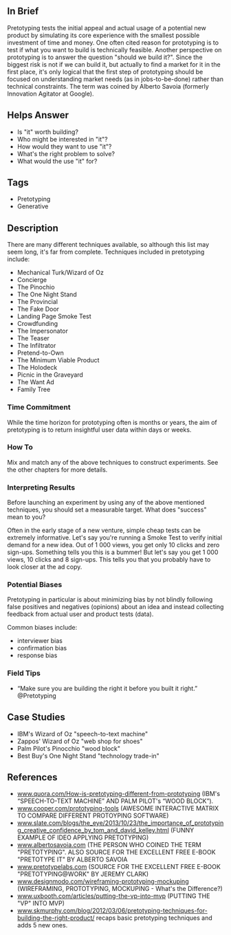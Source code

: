 ## In Brief

Pretotyping tests the initial appeal and actual usage of a potential new product by simulating its core experience with the smallest possible investment of time and money. One often cited reason for prototyping is to test if what you want to build is technically feasible. Another perspective on prototyping is to answer the question "should we build it?". Since the biggest risk is not if we can build it, but actually to find a market for it in the first place, it's only logical that the first step of prototyping should be focused on understanding market needs (as in jobs-to-be-done) rather than technical constraints. The term was coined by Alberto Savoia (formerly Innovation Agitator at Google).

## Helps Answer
 * Is "it" worth building?
 * Who might be interested in "it"?
 * How would they want to use "it"?
 * What's the right problem to solve?
 * What would the use "it" for?

## Tags
 * Pretotyping
 * Generative

## Description

There are many different techniques available, so although this list may seem long, it's far from complete. Techniques included in pretotyping include:

 * Mechanical Turk/Wizard of Oz
 * Concierge
 * The Pinochio
 * The One Night Stand
 * The Provincial
 * The Fake Door
 * Landing Page Smoke Test
 * Crowdfunding 
 * The Impersonator
 * The Teaser
 * The Infiltrator
 * Pretend-to-Own
 * The Minimum Viable Product
 * The Holodeck
 * Picnic in the Graveyard
 * The Want Ad
 * Family Tree

### Time Commitment

While the time horizon for prototyping often is months or years, the aim of pretotyping is to return insightful user data within days or weeks.

### How To

Mix and match any of the above techniques to construct experiments. See the other chapters for more details.

### Interpreting Results

Before launching an experiment by using any of the above mentioned techniques, you should set a measurable target. What does "success" mean to you? 

Often in the early stage of a new venture, simple cheap tests can be extremely informative. Let's say you're running a Smoke Test to verify initial demand for a new idea. Out of 1 000 views, you get only 10 clicks and zero sign-ups. Something tells you this is a bummer! But let's say you get 1 000 views, 10 clicks and 8 sign-ups. This tells you that you probably have to look closer at the ad copy.

### Potential Biases

Pretotyping in particular is about minimizing bias by not blindly following false positives and negatives (opinions) about an idea and instead collecting feedback from actual user and product tests (data). 

Common biases include:
 * interviewer bias
 * confirmation bias
 * response bias 

### Field Tips
 * “Make sure you are building the right it before you built it right.” @Pretotyping

## Case Studies
 * IBM's Wizard of Oz "speech-to-text machine"
 * Zappos' Wizard of Oz "web shop for shoes"
 * Palm Pilot's Pinocchio "wood block"
 * Best Buy's One Night Stand "technology trade-in"
 
## References
 * www.quora.com/How-is-pretotyping-different-from-prototyping (IBM's “SPEECH-TO-TEXT MACHINE” AND PALM PILOT's “WOOD BLOCK”).
 * www.cooper.com/prototyping-tools (AWESOME INTERACTIVE MATRIX TO COMPARE DIFFERENT PROTOYPING SOFTWARE)
 * www.slate.com/blogs/the_eye/2013/10/23/the_importance_of_prototyping_creative_confidence_by_tom_and_david_kelley.html (FUNNY EXAMPLE OF IDEO APPLYING PRETOTYPING)
 * www.albertosavoia.com (THE PERSON WHO COINED THE TERM "PRETOTYPING". ALSO SOURCE FOR THE EXCELLENT FREE E-BOOK "PRETOTYPE IT" BY ALBERTO SAVOIA
 * www.pretotypelabs.com (SOURCE FOR THE EXCELLENT FREE E-BOOK "PRETOTYPING@WORK" BY JEREMY CLARK)
 * www.designmodo.com/wireframing-prototyping-mockuping (WIREFRAMING, PROTOTYPING, MOCKUPING - What's the Difference?)
 * www.uxbooth.com/articles/putting-the-vp-into-mvp (PUTTING THE "VP" INTO MVP)
 * www.skmurphy.com/blog/2012/03/06/pretotyping-techniques-for-building-the-right-product/ recaps basic pretotyping techniques and adds 5 new ones.